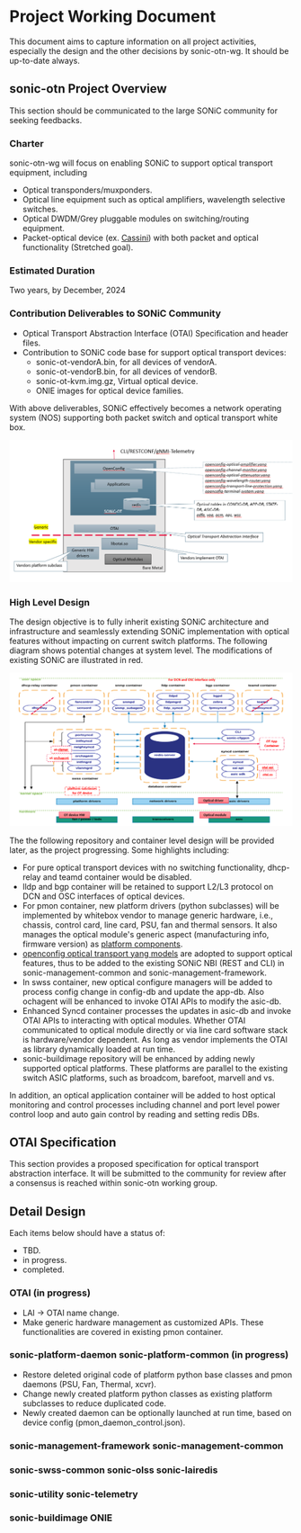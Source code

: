 
# Project Working Document

This document aims to capture information on all project activities, especially the design and the other decisions by sonic-otn-wg. It should be up-to-date always. 

## sonic-otn Project Overview
This section should be communicated to the large SONiC community for seeking feedbacks.

### Charter
sonic-otn-wg will focus on enabling SONiC to support optical transport equipment, including
* Optical transponders/muxponders.
* Optical line equipment such as optical amplifiers, wavelength selective switches.  
* Optical DWDM/Grey pluggable modules on switching/routing equipment.
* Packet-optical device (ex. [Cassini](https://telecominfraproject.com/oopt/)) with both packet and optical functionality (Stretched goal).
  
### Estimated Duration
Two years, by  December, 2024

### Contribution Deliverables to SONiC Community
* Optical Transport Abstraction Interface (OTAI) Specification and header files.
* Contribution to SONiC code base for support optical transport devices:
  - sonic-ot-vendorA.bin, for all devices of vendorA.
  - sonic-ot-vendorB.bin, for all devices of vendorB.
  - sonic-ot-kvm.img.gz, Virtual optical device. 
  - ONIE images for optical device families.

With above deliverables, SONiC effectively becomes a network operating system (NOS) supporting both packet switch and optical transport white box.

<img src="assets/ot-whitebox.png" alt="optical transport white-box system" style="zoom: 50%;" />


### High Level Design
The design objective is to fully inherit existing SONiC architecture and infrastructure and seamlessly extending SONiC implementation with optical features without impacting on current switch platforms. The following diagram shows potential changes at system level. The modifications of existing SONiC are illustrated in red.

<img src="assets/ot-software.png" alt="SONiC for optical transport white-box system" style="zoom: 50%;" />

The the following repository and container level design will be provided later, as the project progressing. Some highlights including:
* For pure optical transport devices with no switching functionality, dhcp-relay and teamd container would be disabled.
* lldp and bgp container will be retained to support L2/L3 protocol on DCN and OSC interfaces of optical devices.
* For pmon container, new platform drivers (python subclasses) will be implemented by whitebox vendor to manage generic hardware, i.e., chassis, control card, line card, PSU, fan and thermal sensors. It also manages the optical module's generic aspect (manufacturing info, firmware version) as  [platform components](https://github.com/sonic-net/SONiC/blob/master/doc/platform_api/new_platform_api.md).
* [openconfig optical transport yang models](https://github.com/openconfig/public/tree/master/release/models/optical-transport) are adopted to support optical features, thus to be added to the existing SONiC NBI (REST and CLI) in sonic-management-common and sonic-management-framework.
* In swss container, new optical configure managers will be added to process config change in config-db and update the app-db. Also ochagent will be enhanced to invoke OTAI APIs to modify the asic-db.
* Enhanced Syncd container processes the updates in asic-db and invoke OTAI APIs to interacting with optical modules. Whether OTAI communicated to optical module directly or via line card software stack is hardware/vendor dependent. As long as vendor implements the OTAI as library dynamically loaded at run time.
* sonic-buildimage repository will be enhanced by adding newly supported optical platforms. These platforms are parallel to the existing switch ASIC platforms, such as broadcom, barefoot, marvell and vs. 

In addition, an optical application container will be added to host optical monitoring and control processes including channel and port level power control loop and auto gain control by reading and setting redis DBs.

## OTAI Specification
This section provides a proposed specification for optical transport abstraction interface. It will be submitted to the community for review after a consensus is reached within sonic-otn working group.

## Detail Design

Each items below should have a status of:
* TBD.
* in progress.
* completed.

### OTAI (in progress)
* LAI -> OTAI name change.
* Make generic hardware management as customized APIs. These functionalities are covered in existing pmon container.


### sonic-platform-daemon sonic-platform-common (in progress)
* Restore deleted original code of platform python base classes and pmon daemons (PSU, Fan, Thermal, xcvr).
* Change newly created platform python classes as existing platform subclasses to reduce duplicated code.
* Newly created daemon can be optionally launched at run time, based on device config (pmon_daemon_control.json).

### sonic-management-framework sonic-management-common
### sonic-swss-common sonic-olss sonic-lairedis
### sonic-utility sonic-telemetry
### sonic-buildimage ONIE